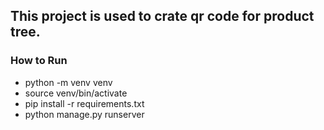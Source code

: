 ## This project is used to crate qr code for product tree.

### How to Run
* python -m venv venv
* source venv/bin/activate
* pip install -r requirements.txt
* python manage.py runserver